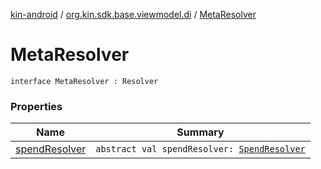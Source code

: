 [kin-android](../../index.md) / [org.kin.sdk.base.viewmodel.di](../index.md) / [MetaResolver](./index.md)

# MetaResolver

`interface MetaResolver : Resolver`

### Properties

| Name | Summary |
|---|---|
| [spendResolver](spend-resolver.md) | `abstract val spendResolver: `[`SpendResolver`](../-spend-resolver/index.md) |
